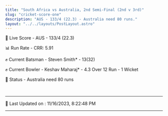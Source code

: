 ```yaml
---
title: "South Africa vs Australia, 2nd Semi-Final (2nd v 3rd)"
slug: "cricket-score-one"
description: "AUS - 133/4 (22.3) - Australia need 80 runs."
layout: "../../layouts/PostLayout.astro"
---
```


🔴 Live Score - AUS - 133/4 (22.3)  

📊 Run Rate - CRR: 5.91  

✊ Current Batsman - Steven Smith* - 13(32)  

✊ Current Bowler - Keshav Maharaj* - 4.3 Over 12 Run - 1 Wicket  

📑 Status - Australia need 80 runs

<br />

***

📝 Last Updated on : 11/16/2023, 8:22:48 PM

***

